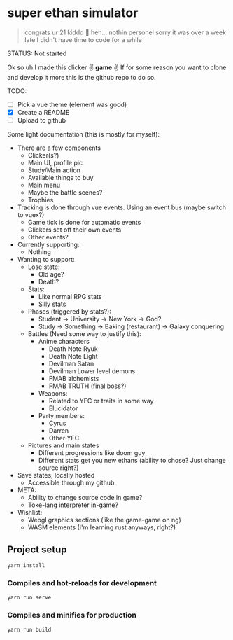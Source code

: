 # super ethan simulator

> congrats ur 21 kiddo 🧒
> heh... nothin personel️️
> sorry it was over a week late I didn't have time to code for a while

STATUS: Not started

Ok so uh I made this clicker ✌️ **game** ✌️
If for some reason you want to clone and develop it more this is the github repo to do so.

TODO:

- [ ] Pick a vue theme (element was good)
- [x] Create a README
- [ ] Upload to github

Some light documentation (this is mostly for myself):

- There are a few components
  - Clicker(s?)
  - Main UI, profile pic
  - Study/Main action
  - Available things to buy
  - Main menu
  - Maybe the battle scenes?
  - Trophies
- Tracking is done through vue events. Using an event bus (maybe switch to vuex?)
  - Game tick is done for automatic events
  - Clickers set off their own events
  - Other events?
- Currently supporting:
  - Nothing
- Wanting to support:
  - Lose state:
    - Old age?
    - Death?
  - Stats:
    - Like normal RPG stats
    - Silly stats
  - Phases (triggered by stats?):
    - Student -> University -> New York -> God?
    - Study -> Something -> Baking (restaurant) -> Galaxy conquering
  - Battles (Need some way to justify this):
    - Anime characters
      - Death Note Ryuk
      - Death Note Light
      - Devilman Satan
      - Devilman Lower level demons
      - FMAB alchemists
      - FMAB TRUTH (final boss?)
    - Weapons:
      - Related to YFC or traits in some way
      - Elucidator
    - Party members:
      - Cyrus
      - Darren
      - Other YFC
  - Pictures and main states
    - Different progressions like doom guy
    - Different stats get you new ethans (ability to chose? Just change source right?)
- Save states, locally hosted
  - Accessible through my github
- META:
  - Ability to change source code in game?
  - Toke-lang interpreter in-game?
- Wishlist:
  - Webgl graphics sections (like the game-game on ng)
  - WASM elements (I'm learning rust anyways, right?)

## Project setup

```
yarn install
```

### Compiles and hot-reloads for development

```
yarn run serve
```

### Compiles and minifies for production

```
yarn run build
```
